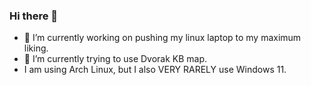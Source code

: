 ### Hi there 👋

- 🔭 I’m currently working on pushing my linux laptop to my maximum liking.
- 🌱 I’m currently trying to use Dvorak KB map.
- I am using Arch Linux, but I also VERY RARELY use Windows 11.
